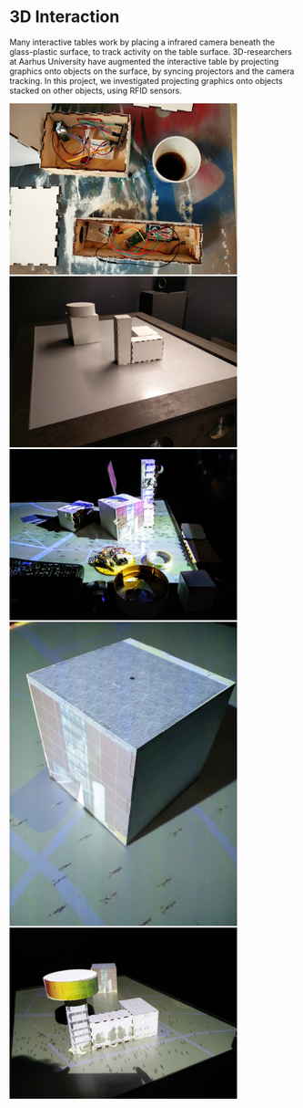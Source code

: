 # 3D Interaction
Many interactive tables work by placing a infrared camera beneath the glass-plastic surface, to track activity on the table surface. 3D-researchers at Aarhus University have augmented the interactive table by projecting graphics onto objects on the surface, by syncing projectors and the camera tracking. In this project, we investigated projecting graphics onto objects stacked on other objects, using RFID sensors. 

<img width="400" src="IMG_20160613_111003.jpg">
<img width="400" src="IMG_20160616_143925.jpg">
<img width="400" src="IMG_20160614_120126.jpg">
<img width="400" src="IMG_20160613_223427.jpg">
<img width="400" src="IMG_20160616_143520.jpg">
